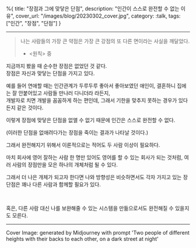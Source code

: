 %{
title: "장점과 그에 맞닿은 단점",
description: "인간이 스스로 완전할 수 없는 이유",
cover_url: "/images/blog/20230302_cover.jpg",
category: :talk,
tags: ["인간", "장점", "단점"]
}

---

> 나는 사람들의 가장 큰 약점은 가장 큰 강점의 또 다른 면이라는 사실을 깨달았다.
>
> - <원칙> 중

지금까지 봤을 때 순수한 장점은 없었던 것 같다.\
장점은 자신과 맞닿는 단점을 가지고 있다.

예를 들어 연애할 때는 인간관계가 두루두루 좋아서 좋아보였던 애인이, 결혼하니 집에는 잘 안붙어있고 사람들 만나러 다니더라 라든지,\
개발자로 치면 개발을 꼼꼼하게 하는 편인데, 그래서 기한을 맞추지 못하는 경우가 있다든지 같은 것이다.

이렇게 장점에 맞닿은 단점을 없앨 수 없기 때문에 인간은 스스로 완전할 수 없다.

(이러한 단점을 없애려다가는 장점을 죽이는 결과가 나타날 것이다.)

그래서 완전해지기 위해서 이론적으로는 적어도 두 사람 이상이 필요하다.

마치 회사에 영어 잘하는 사람 한 명만 있어도 영어를 할 수 있는 회사가 되는 것처럼, 여러 사람의 장점만을 모은 하나의 개체처럼 될 수 있다.

그래서 더 나은 개체가 되고자 한다면 나와 방향성은 비슷하면서도 각자 가지고 있는 장단점은 꽤나 다른 사람과 함께할 필요가 있다.

<br>

혹은, 다른 사람 대신 나를 보완해줄 수 있는 시스템을 만듦으로서도 완전해질 수 있을지도 모른다.

---

Cover Image: generated by Midjourney with prompt 'Two people of different heights with their backs to each other, on a dark street at night'
